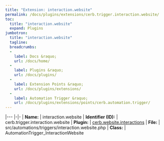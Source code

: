 ```yaml
---
title: "Extension: interaction.website"
permalink: /docs/plugins/extensions/cerb.trigger.interaction.website/
toc:
  title: "interaction.website"
  expand: Plugins
jumbotron:
  title: "interaction.website"
  tagline: 
  breadcrumbs:
  -
    label: Docs &raquo;
    url: /docs/home/
  -
    label: Plugins &raquo;
    url: /docs/plugins/
  -
    label: Extension Points &raquo;
    url: /docs/plugins/extensions/
  -
    label: Automation Trigger &raquo;
    url: /docs/plugins/extensions/points/cerb.automation.trigger/
---
```


|---
|-|-
| **Name:** | interaction.website
| **Identifier (ID):** | cerb.trigger.interaction.website
| **Plugin:** | [cerb.website.interactions](/docs/plugins/cerb.website.interactions/)
| **File:** | src/automations/triggers/interaction.website.php
| **Class:** | AutomationTrigger_InteractionWebsite

